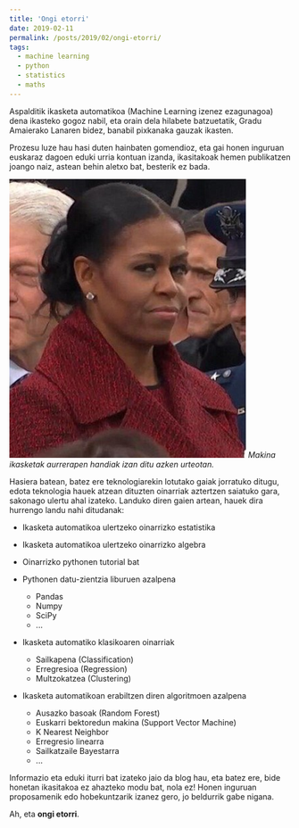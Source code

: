 ```yaml
---
title: 'Ongi etorri'
date: 2019-02-11
permalink: /posts/2019/02/ongi-etorri/
tags:
  - machine learning
  - python
  - statistics
  - maths
---
```


Aspalditik ikasketa automatikoa (Machine Learning izenez ezagunagoa) dena ikasteko gogoz nabil, eta orain dela hilabete batzuetatik, Gradu Amaierako Lanaren bidez, banabil pixkanaka gauzak ikasten.


Prozesu luze hau hasi duten hainbaten gomendioz, eta gai honen inguruan euskaraz dagoen eduki urria kontuan izanda, ikasitakoak hemen publikatzen joango naiz, astean behin aletxo bat, besterik ez bada.


![](/images/obama_side-eye.png )
*Makina ikasketak aurrerapen handiak izan ditu azken urteotan.*


Hasiera batean, batez ere teknologiarekin lotutako gaiak jorratuko ditugu, edota teknologia hauek atzean dituzten oinarriak aztertzen saiatuko gara, sakonago ulertu ahal izateko. Landuko diren gaien artean, hauek dira hurrengo landu nahi ditudanak:

* Ikasketa automatikoa ulertzeko oinarrizko estatistika
* Ikasketa automatikoa ulertzeko oinarrizko algebra
* Oinarrizko pythonen tutorial bat
* Pythonen datu-zientzia liburuen azalpena
    * Pandas
    * Numpy
    * SciPy
    * ...
* Ikasketa automatiko klasikoaren oinarriak
    * Sailkapena  (Classification)
    * Erregresioa (Regression)
    * Multzokatzea (Clustering)

* Ikasketa automatikoan erabiltzen diren algoritmoen azalpena
    * Ausazko basoak (Random Forest)
    * Euskarri bektoredun makina (Support Vector Machine)
    * K Nearest Neighbor
    * Erregresio linearra
    * Sailkatzaile Bayestarra
    * ...


Informazio eta eduki iturri bat izateko jaio da blog hau, eta batez ere, bide honetan ikasitakoa ez ahazteko modu bat, nola ez! Honen inguruan proposamenik edo hobekuntzarik izanez gero, jo beldurrik gabe nigana.


Ah, eta __ongi etorri__.